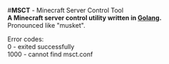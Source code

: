 #**MSCT** - Minecraft Server Control Tool  
**A Minecraft server control utility written in [Golang](https://golang.org/).**  
Pronounced like "musket".  


Error codes:  
0 - exited successfully  
1000 - cannot find msct.conf  
